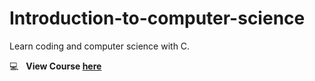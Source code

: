 # Introduction-to-computer-science

Learn coding and computer science with C.

:computer: &nbsp; **View Course [here](https://cs50.harvard.edu/x/2021/)**
